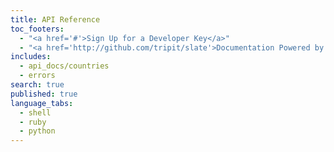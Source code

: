```yaml
---
title: API Reference
toc_footers: 
  - "<a href='#'>Sign Up for a Developer Key</a>"
  - "<a href='http://github.com/tripit/slate'>Documentation Powered by Slate</a>"
includes: 
  - api_docs/countries
  - errors
search: true
published: true
language_tabs: 
  - shell
  - ruby
  - python
---
```



